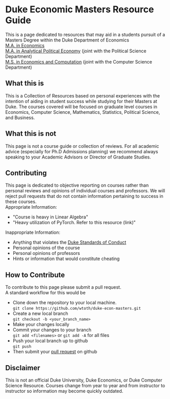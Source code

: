 # Duke Economic Masters Resource Guide
This is a page dedicated to resources that may aid in a students pursuit of a Masters Degree within the Duke Department of Economics</br>
[M.A. in Economics](https://econ.duke.edu/masters-programs/degree-programs/ma-econ)</br>
[M.A. in Analytical Political Economy](https://econ.duke.edu/masters-programs/degree-programs/mape) (joint with the Political Science Department)</br>
[M.S. in Economics and Computation](https://econ.duke.edu/masters-programs/degree-programs/msec) (joint with the Computer Science Department)

## What this is
This is a Collection of Resources based on personal experiences with the intention of aiding in student success while studying for their Masters at Duke. The courses covered will be focused on graduate level courses in Economics, Computer Science, Mathematics, Statistics, Political Science, and Business. 

## What this is not
This page is not a course guide or collection of reviews. For all academic advice (especially for Ph.D Admissions planning) we recommend always speaking to your Academic Advisors or Director of Graduate Studies.

## Contributing
This page is dedicated to objective reporting on courses rather than personal reviews and opinions of individual courses and professors. We will reject pull requests that do not contain information pertaining to success in these courses.<br>
Appropriate Information:
- "Course is heavy in Linear Algebra"
- "Heavy utilization of PyTorch. Refer to this resource (link)"

Inappropriate Information:
- Anything that violates the [Duke Standards of Conduct](https://gradschool.duke.edu/policies-forms/standards-conduct/)
- Personal opinions of the course
- Personal opinions of professors
- Hints or information that would constitute cheating

## How to Contribute
To contribute to this page please submit a pull request.
<br>
A standard workflow for this would be
- Clone down the repository to your local machine.<br> `git clone https://github.com/wtoth/duke-econ-masters.git`
- Create a new local branch <br> `git checkout -b <your_branch_name>`
- Make your changes locally
- Commit your changes to your branch<br> `git add <filenames>` or `git add -A` for all files
- Push your local branch up to github <br> `git push`
- Then submit your [pull request](https://docs.github.com/en/pull-requests/collaborating-with-pull-requests/proposing-changes-to-your-work-with-pull-requests/creating-a-pull-request) on github

## Disclaimer 
This is not an official Duke University, Duke Economics, or Duke Computer Science Resource. Courses change from year to year and from instructor to instructor so information may become quickly outdated.  
